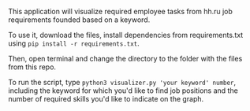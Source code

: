 This application will visualize required employee tasks from hh.ru job requirements founded based on a keyword.

To use it, download the files, install dependencies from requirements.txt using `pip install -r requirements.txt`.

Then, open terminal and change the directory to the folder with the files from this repo.

To run the script, type `python3 visualizer.py 'your keyword' number`, including the keyword for which you'd like to find job positions and the number of required skills you'd like to indicate on the graph.
